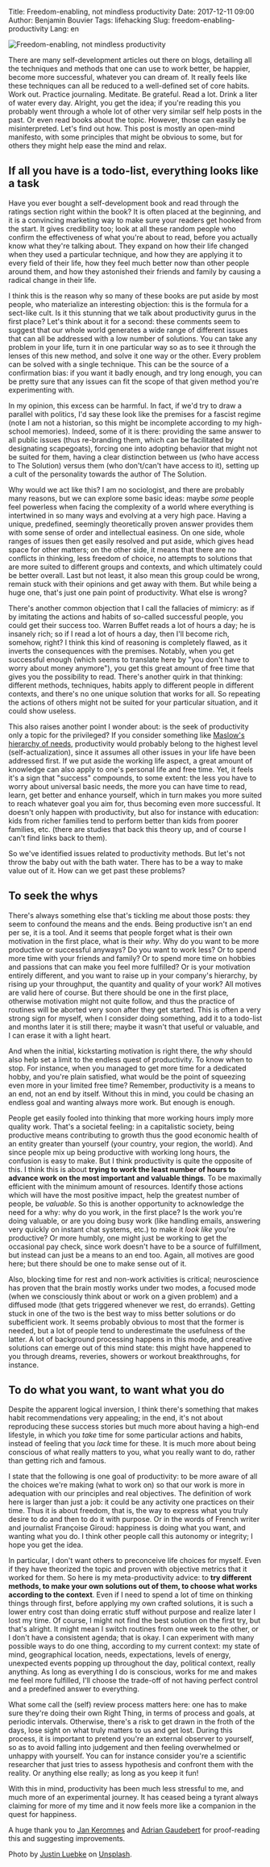 Title: Freedom-enabling, not mindless productivity
Date: 2017-12-11 09:00
Author: Benjamin Bouvier
Tags: lifehacking
Slug: freedom-enabling-productivity
Lang: en

![Freedom-enabling, not mindless productivity]({filename}/images/keep-exploring.jpg)

There are many self-development articles out there on blogs, detailing all the
techniques and methods that one can use to work better, be happier, become more
successful, whatever you can dream of. It really feels like these techniques
can all be reduced to a well-defined set of core habits. Work out.  Practice
journaling. Meditate. Be grateful. Read a lot. Drink a liter of water every
day. Alright, you get the idea; if you're reading this you probably went
through a whole lot of other very similar self help posts in the past. Or even
read books about the topic. However, those can easily be misinterpreted. Let's
find out how. This post is mostly an open-mind manifesto, with some principles
that might be obvious to some, but for others they might help ease the mind and
relax.

## If all you have is a todo-list, everything looks like a task

Have you ever bought a self-development book and read through the ratings
section right within the book? It is often placed at the beginning, and it is a
convincing marketing way to make sure your readers get hooked from the start.
It gives credibility too; look at all these random people who confirm the
effectiveness of what you're about to read, before you actually know what
they're talking about. They expand on how their life changed when they used a
particular technique, and how they are applying it to every field of their life,
how they feel much better now than other people around them, and how they
astonished their friends and family by causing a radical change in their life.

I think this is the reason why so many of these books are put aside by most
people, who materialize an interesting objection: this is the formula for a
sect-like cult. Is it this stunning that we talk about productivity gurus in
the first place? Let's think about it for a second: these comments seem to
suggest that our whole world generates a wide range of different issues that
can all be addressed with a low number of solutions. You can take any problem
in your life, turn it in one particular way so as to see it through the lenses
of this new method, and solve it one way or the other. Every problem can be
solved with a single technique. This can be the source of a confirmation bias:
if you want it badly enough, and try long enough, you can be pretty sure that
any issues can fit the scope of that given method you're experimenting with.

In my opinion, this excess can be harmful. In fact, if we'd try to draw a
parallel with politics, I'd say these look like the premises for a fascist
regime (note I am not a historian, so this might be incomplete according to my
high-school memories). Indeed, some of it is there: providing the same answer
to all public issues (thus re-branding them, which can be facilitated by
designating scapegoats), forcing one into adopting behavior that might not be
suited for them, having a clear distinction between us (who have access to The
Solution) versus them (who don't/can't have access to it), setting up a cult of
the personality towards the author of The Solution.

Why would we act like this? I am no sociologist, and there are probably many
reasons, but we can explore some basic ideas: maybe *some* people feel
powerless when facing the complexity of a world where everything is intertwined
in so many ways and evolving at a very high pace. Having a unique, predefined,
seemingly theoretically proven answer provides them with some sense of order
and intellectual easiness. On one side, whole ranges of issues then get easily
resolved and put aside, which gives head space for other matters; on the other
side, it means that there are no conflicts in thinking, less freedom of choice,
no attempts to solutions that are more suited to different groups and contexts,
and which ultimately could be better overall. Last but not least, it also mean
this group could be wrong, remain stuck with their opinions and get away with
them. But while being a huge one, that's just one pain point of productivity.
What else is wrong?

There's another common objection that I call the fallacies of mimicry: as
if by imitating the actions and habits of so-called successful people, you
could get their success too. Warren Buffet reads a lot of hours a day; he is
insanely rich; so if I read a lot of hours a day, then I'll become rich,
somehow, right? I think this kind of reasoning is completely flawed, as it
inverts the consequences with the premises. Notably, when you get successful
enough (which seems to translate here by "you don't have to worry about money
anymore"), you get this great amount of free time that gives you the
possibility to read. There's another quirk in that thinking: different
methods, techniques, habits apply to different people in different contexts,
and there's no one unique solution that works for all. So repeating the actions
of others might not be suited for your particular situation, and it could show
useless.

This also raises another point I wonder about: is the seek of productivity only
a topic for the privileged? If you consider something like [Maslow's hierarchy
of needs](https://en.wikipedia.org/wiki/Maslow's_hierarchy_of_needs),
productivity would probably belong to the highest level (self-actualization),
since it assumes all other issues in your life have been addressed first. If we
put aside the working life aspect, a great amount of knowledge can also apply
to one's personal life and free time. Yet, it feels it's a sign that "success"
compounds, to some extent: the less you have to worry about universal basic
needs, the more you can have time to read, learn, get better and enhance
yourself, which in turn makes you more suited to reach whatever goal you aim
for, thus becoming even more successful. It doesn't only happen with
productivity, but also for instance with education: kids from richer families
tend to perform better than kids from poorer families, etc. (there are studies
that back this theory up, and of course I can't find links back to them).

So we've identified issues related to productivity methods. But let's not throw
the baby out with the bath water. There has to be a way to make value out of
it. How can we get past these problems?

## To seek the whys

There's always something else that's tickling me about those posts: they seem
to confound the means and the ends. Being productive isn't an end per se, it is
a tool. And it seems that people forget what is their own motivation in the
first place, what is their *why*. Why do you want to be more productive or
successful anyways? Do you want to work less? Or to spend more time with your
friends and family? Or to spend more time on hobbies and passions that can make
you feel more fulfilled? Or is your motivation entirely different, and you want
to raise up in your company's hierarchy, by rising up your throughput, the
quantity and quality of your work? All motives are valid here of course. But
there should be one in the first place, otherwise motivation might not quite
follow, and thus the practice of routines will be aborted very soon after they
get started. This is often a very strong sign for myself, when I consider doing
something, add it to a todo-list and months later it is still there; maybe it
wasn't that useful or valuable, and I can erase it with a light heart.

And when the initial, kickstarting motivation is right there, the *why* should
also help set a limit to the endless quest of productivity. To know when to
stop. For instance, when you managed to get more time for a dedicated hobby,
and you're plain satisfied, what would be the point of squeezing even more in
your limited free time? Remember, productivity is a means to an end, not an end
by itself. Without this in mind, you could be chasing an endless goal and
wanting always more work. But enough is enough.

People get easily fooled into thinking that more working hours imply more
quality work. That's a societal feeling: in a capitalistic society, being
productive means contributing to growth thus the good economic health of an
entity greater than yourself (your country, your region, the world). And since
people mix up being productive with working long hours, the confusion is easy
to make. But I think productivity is quite the opposite of this. I think this
is about **trying to work the least number of hours to advance work on the most
important and valuable things**. To be maximally efficient with the minimum
amount of resources. Identify those actions which will have the most positive
impact, help the greatest number of people, be *valuable*. So this is another
opportunity to acknowledge the need for a why: why do you work, in the first
place? Is the work you're doing valuable, or are you doing busy work (like
handling emails, answering very quickly on instant chat systems, etc.) to make
it *look like* you're productive? Or more humbly, one might just be working to
get the occasional pay check, since work doesn't have to be a source of
fulfillment, but instead can just be a means to an end too. Again, all motives
are good here; but there should be one to make sense out of it.

Also, blocking time for rest and non-work activities is critical; neuroscience
has proven that the brain mostly works under two modes, a focused mode (when we
consciously think about or work on a given problem) and a diffused mode (that
gets triggered whenever we rest, do errands). Getting stuck in one of the two
is the best way to miss better solutions or do subefficient work. It seems
probably obvious to most that the former is needed, but a lot of people tend to
underestimate the usefulness of the latter. A lot of background processing
happens in this mode, and creative solutions can emerge out of this mind
state: this might have happened to you through dreams, reveries, showers or
workout breakthroughs, for instance.

## To do what you want, to want what you do

Despite the apparent logical inversion, I think there's something that makes
habit recommendations very appealing; in the end, it's not about reproducing
these success stories but much more about having a high-end lifestyle, in which
you *take* time for some particular actions and habits, instead of feeling that
you *lack* time for these. It is much more about being conscious of what really
matters to you, what you really want to do, rather than getting rich and
famous.

I state that the following is one goal of productivity: to be more aware of all
the choices we're making (what to work on) so that our work is more in
adequation with our principles and real objectives. The definition of work here
is larger than just a job: it could be any activity one practices on their
time. Thus it is about freedom, that is, the way to express what you truly
desire to do and then to do it with purpose. Or in the words of French writer
and journalist Françoise Giroud: happiness is doing what you want, and wanting
what you do. I think other people call this autonomy or integrity; I hope
you get the idea.

In particular, I don't want others to preconceive life choices for myself. Even
if they have theorized the topic and proven with objective metrics that it
worked for them. So here is my meta-productivity advice: to **try different
methods, to make your own solutions out of them, to choose what works according
to the context**. Even if I need to spend a lot of time on thinking things
through first, before applying my own crafted solutions, it is such a lower
entry cost than doing erratic stuff without purpose and realize later I lost my
time. Of course, I might not find the best solution on the first try, but
that's alright. It might mean I switch routines from one week to the other, or
I don't have a consistent agenda; that is okay. I can experiment with many
possible ways to do one thing, according to my current context: my state of
mind, geographical location, needs, expectations, levels of energy, unexpected
events popping up throughout the day, political context, really anything. As
long as everything I do is conscious, works for me and makes me feel more
fulfilled, I'll choose the trade-off of not having perfect control and a
predefined answer to everything.

What some call the (self) review process matters here: one has to make sure
they're doing their own Right Thing, in terms of process and goals, at periodic
intervals. Otherwise, there's a risk to get drawn in the froth of the days,
lose sight on what truly matters to us and get lost. During this process, it is
important to pretend you're an external observer to yourself, so as to avoid
falling into judgement and then feeling overwhelmed or unhappy with yourself.
You can for instance consider you're a scientific researcher that just tries to
assess hypothesis and confront them with the reality. Or anything else really;
as long as you keep it fun!

With this in mind, productivity has been much less stressful to me, and much
more of an experimental journey. It has ceased being a tyrant always claiming
for more of my time and it now feels more like a companion in the quest for
happiness.

A huge thank you to [Jan Keromnes](http://jan.tools) and [Adrian
Gaudebert](http://adrian.gaudebert.fr/) for proof-reading this and suggesting
improvements.

Photo by [Justin Luebke](https://unsplash.com/photos/Gcl6jcB1r9g) on
[Unsplash](https://unsplash.com/).
